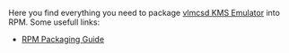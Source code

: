 Here you find everything you need to package [vlmcsd KMS Emulator](https://github.com/Wind4/vlmcsd) into RPM.
Some usefull links:
* [RPM Packaging Guide](https://rpm-packaging-guide.github.io/)